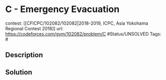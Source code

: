 # C - Emergency Evacuation

contest: [[CFICPC/102082/102082|2018-2019, ICPC, Asia Yokohama Regional Contest 2018]]
url: https://codeforces.com/gym/102082/problem/C
#Status/UNSOLVED
Tags: #

## Description

## Solution

